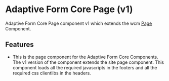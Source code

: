 
<!--
Copyright 2024 Adobe

Licensed under the Apache License, Version 2.0 (the "License");
you may not use this file except in compliance with the License.
You may obtain a copy of the License at

    http://www.apache.org/licenses/LICENSE-2.0

Unless required by applicable law or agreed to in writing, software
distributed under the License is distributed on an "AS IS" BASIS,
WITHOUT WARRANTIES OR CONDITIONS OF ANY KIND, either express or implied.
See the License for the specific language governing permissions and
limitations under the License.
-->
Adaptive Form Core Page (v1)
====
Adaptive Form Core Page component v1 which extends the wcm  [Page](https://github.com/adobe/aem-core-wcm-components/tree/main/content/src/content/jcr_root/apps/core/wcm/components/page/v3/page) Component.

## Features

* This is the page component for the Adaptive Form Core Components. The v1 version of the component extends the site
  page component. This component loads all the required javascripts in the footers and all the required css clientlibs
  in the headers.





